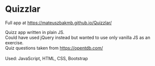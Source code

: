 # Quizzlar

Full app at https://mateuszbakmb.github.io/Quizzlar/

Quizz app written in plain JS.<br>
Could have used jQuery instead but wanted to use only vanilla JS as an exercise.<br>
Quiz questions taken from https://opentdb.com/
<br><br>
Used: JavaScript, HTML, CSS, Bootstrap

